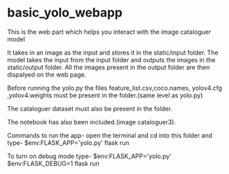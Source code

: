 # basic_yolo_webapp
This is the web part which helps you interact with the image cataloguer model

It takes in an image as the input and stores it in the static/input folder.
The model takes the input from the input folder and outputs the images in the static/output folder.
All the images present in the output folder are then dispalyed on the web page.

Before running the yolo.py the files feature_list.csv,coco.names, yolov4.cfg ,yolov4.weights must be present in the folder.(same level as yolo.py)

The cataloguer dataset must also be present in the folder.

The notebook has also been included.(image cataloguer3).

Commands to run the app-
open the terminal and cd into this folder and type-
$env:FLASK_APP='yolo.py'
flask run

To turn on debug mode type-
$env:FLASK_APP='yolo.py'
$env:FLASK_DEBUG=1
flask run
